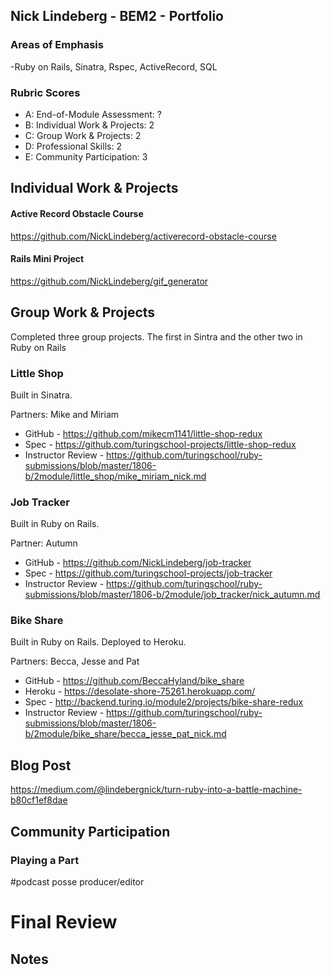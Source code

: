 ## Nick Lindeberg - BEM2 - Portfolio

### Areas of Emphasis

-Ruby on Rails, Sinatra, Rspec, ActiveRecord, SQL

### Rubric Scores

* A: End-of-Module Assessment: ?
* B: Individual Work & Projects: 2
* C: Group Work & Projects: 2
* D: Professional Skills: 2
* E: Community Participation: 3


## Individual Work & Projects

#### Active Record Obstacle Course
https://github.com/NickLindeberg/activerecord-obstacle-course
#### Rails Mini Project
https://github.com/NickLindeberg/gif_generator


## Group Work & Projects

Completed three group projects.  The first in Sintra and the other two in Ruby on Rails

### Little Shop

Built in Sinatra. 

Partners: Mike and Miriam 

* GitHub - https://github.com/mikecm1141/little-shop-redux
* Spec - https://github.com/turingschool-projects/little-shop-redux
* Instructor Review - https://github.com/turingschool/ruby-submissions/blob/master/1806-b/2module/little_shop/mike_miriam_nick.md


### Job Tracker

Built in Ruby on Rails.

Partner: Autumn 

* GitHub - https://github.com/NickLindeberg/job-tracker
* Spec - https://github.com/turingschool-projects/job-tracker
* Instructor Review - https://github.com/turingschool/ruby-submissions/blob/master/1806-b/2module/job_tracker/nick_autumn.md

### Bike Share

Built in Ruby on Rails. Deployed to Heroku.  

Partners: Becca, Jesse and Pat

* GitHub - https://github.com/BeccaHyland/bike_share
* Heroku - https://desolate-shore-75261.herokuapp.com/
* Spec - http://backend.turing.io/module2/projects/bike-share-redux
* Instructor Review - https://github.com/turingschool/ruby-submissions/blob/master/1806-b/2module/bike_share/becca_jesse_pat_nick.md

## Blog Post
https://medium.com/@lindebergnick/turn-ruby-into-a-battle-machine-b80cf1ef8dae

## Community Participation

### Playing a Part

#podcast posse producer/editor

# Final Review

## Notes


